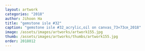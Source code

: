 ```yaml
---
layout: artwork
categories: "2018"
author: Jihoon Ha
title: "gemstone isle #32"
caption: "gemstone isle #32_acrylic,oil on canvas_73×73㎝_2018"
image: /assets/images/artworks/artwork155.jpg
thumb: /assets/images/artworks/thumbs/artwork155.jpg
order: 2018012
---
```

